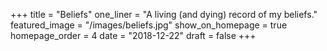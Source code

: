 +++
title = "Beliefs"
one_liner = "A living (and dying) record of my beliefs."
featured_image = "/images/beliefs.jpg"
show_on_homepage = true
homepage_order = 4
date = "2018-12-22"
draft = false
+++
